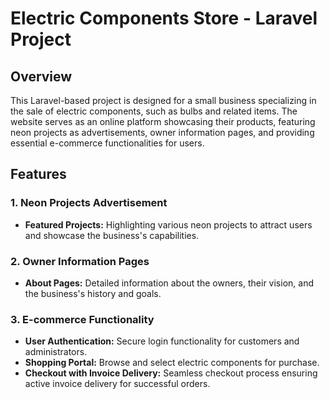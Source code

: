 # Electric Components Store - Laravel Project

## Overview

This Laravel-based project is designed for a small business specializing in the sale of electric components, such as bulbs and related items. The website serves as an online platform showcasing their products, featuring neon projects as advertisements, owner information pages, and providing essential e-commerce functionalities for users.

## Features

### 1. Neon Projects Advertisement

- **Featured Projects:** Highlighting various neon projects to attract users and showcase the business's capabilities.

### 2. Owner Information Pages

- **About Pages:** Detailed information about the owners, their vision, and the business's history and goals.

### 3. E-commerce Functionality

- **User Authentication:** Secure login functionality for customers and administrators.
- **Shopping Portal:** Browse and select electric components for purchase.
- **Checkout with Invoice Delivery:** Seamless checkout process ensuring active invoice delivery for successful orders.

